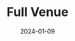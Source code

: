 ---  
layout: startup_page  
title: "Full Venue"  
id: "fullvenue.ai"  
permalink: "/fullvenuefullvenue.ai01092024/"  
website: "https://www.fullvenue.ai/"  
funding_round: "Seed"  
funding_amount: "€2M"  
investors: "GED Ventures, José Pinto, Pedro Aguiar, Tiago Monteiro, Bernardo Novo, Fernando Reani"  
about: "Full Venue uses AI to help companies better monetize their audiences. Its software integrates with existing marketing channels to predict customer purchasing likelihood and identify high-value customer groups for targeted marketing. This allows clients to optimize their marketing spend and increase sales."  
markets: "Sports Technology, AI, Marketing Technology, Business Intelligence, Artificial Intelligence, Sports, Events, Music, Marketing, Digital Strategy, Data-driven Marketing, Retail"  
hq: "Porto, Portugal"  
founded_year: "2020"  
linkedin: "https://www.linkedin.com/company/fullvenueai/"  
twitter: ""  
instagram: ""  
facebook: ""  
crunchbase: "https://www.crunchbase.com/organization/full-venue?utm_source=linkedin&utm_medium=referral&utm_campaign=linkedin_companies&utm_content=profile_cta_anon&trk=funding_crunchbase"  
pitchbook: ""  

date_display: "09-Jan-2024"  
date: "2024-01-09"

# SEO Optimization  
meta_title: "Full Venue - Seed Funding (€2M)"  
meta_description: "Full Venue, Full Venue uses AI to help companies better monetize their audiences. Its software integrates with existing marketing channels to predict customer pur..."  
meta_keywords: "Full Venue, Sports Technology, AI, Marketing Technology, Business Intelligence, Artificial Intelligence, Sports, Events, Music, Marketing, Digital Strategy, Data-driven Marketing, Retail, Seed funding"  
canonical_url: "https://startup.projectstartups.com/fullvenuefullvenue.ai01092024/"  
---